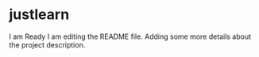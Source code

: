 # justlearn
I am Ready
I am editing the README file. Adding some more details about the project description.

